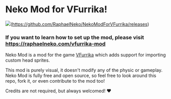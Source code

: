 # Neko Mod for VFurrika!

![](https://img.shields.io/github/v/release/RaphaelNeko/NekoModForVFurrika?label=DOWNLOAD%20LATEST)(https://github.com/RaphaelNeko/NekoModForVFurrika/releases)

### If you want to learn how to set up the mod, please visit https://raphaelneko.com/vfurrika-mod

Neko Mod is a mod for the game [VFurrika](https://store.steampowered.com/app/2720270) which adds support for importing custom head sprites.

This mod is purely visual, it doesn't modify any of the physic or gameplay.
Neko Mod is fully free and open source, so feel free to look around this repo, fork it, or even contribute to the mod too!

Credits are not required, but always welcomed! ♥
